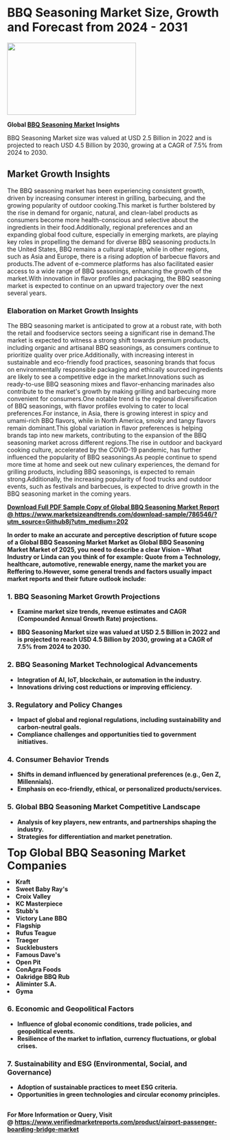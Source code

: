 <H1>BBQ Seasoning Market Size, Growth and Forecast from 2024 - 2031</H1><img class="aligncenter size-medium wp-image-584254" src="https://thirdeyenews.in/wp-content/uploads/2024/09/Global-Market-Research-300x168.jpeg" alt="" width="300" height="168" /><p><strong>Global&nbsp;<a href="https://www.marketsizeandtrends.com/download-sample/786546/?utm_source=Github8j?utm_medium=202">BBQ Seasoning Market</a> Insights</strong></p><p>BBQ Seasoning Market size was valued at USD 2.5 Billion in 2022 and is projected to reach USD 4.5 Billion by 2030, growing at a CAGR of 7.5% from 2024 to 2030.</p><p><h2>Market Growth Insights</h2> <p>The BBQ seasoning market has been experiencing consistent growth, driven by increasing consumer interest in grilling, barbecuing, and the growing popularity of outdoor cooking.This market is further bolstered by the rise in demand for organic, natural, and clean-label products as consumers become more health-conscious and selective about the ingredients in their food.Additionally, regional preferences and an expanding global food culture, especially in emerging markets, are playing key roles in propelling the demand for diverse BBQ seasoning products.In the United States, BBQ remains a cultural staple, while in other regions, such as Asia and Europe, there is a rising adoption of barbecue flavors and products.The advent of e-commerce platforms has also facilitated easier access to a wide range of BBQ seasonings, enhancing the growth of the market.With innovation in flavor profiles and packaging, the BBQ seasoning market is expected to continue on an upward trajectory over the next several years.</p> <p><strong><a href="#"></a></strong></p> <h3>Elaboration on Market Growth Insights</h3> <p>The BBQ seasoning market is anticipated to grow at a robust rate, with both the retail and foodservice sectors seeing a significant rise in demand.The market is expected to witness a strong shift towards premium products, including organic and artisanal BBQ seasonings, as consumers continue to prioritize quality over price.Additionally, with increasing interest in sustainable and eco-friendly food practices, seasoning brands that focus on environmentally responsible packaging and ethically sourced ingredients are likely to see a competitive edge in the market.Innovations such as ready-to-use BBQ seasoning mixes and flavor-enhancing marinades also contribute to the market's growth by making grilling and barbecuing more convenient for consumers.One notable trend is the regional diversification of BBQ seasonings, with flavor profiles evolving to cater to local preferences.For instance, in Asia, there is growing interest in spicy and umami-rich BBQ flavors, while in North America, smoky and tangy flavors remain dominant.This global variation in flavor preferences is helping brands tap into new markets, contributing to the expansion of the BBQ seasoning market across different regions.The rise in outdoor and backyard cooking culture, accelerated by the COVID-19 pandemic, has further influenced the popularity of BBQ seasonings.As people continue to spend more time at home and seek out new culinary experiences, the demand for grilling products, including BBQ seasonings, is expected to remain strong.Additionally, the increasing popularity of food trucks and outdoor events, such as festivals and barbecues, is expected to drive growth in the BBQ seasoning market in the coming years.<p><strong><a href="#"></p><p><span class=""><strong>Download Full PDF Sample Copy of Global BBQ Seasoning Market Report</strong> @ <a href="https://www.marketsizeandtrends.com/download-sample/786546/?utm_source=Github8j?utm_medium=202" target="_blank">https://www.marketsizeandtrends.com/download-sample/786546/?utm_source=Github8j?utm_medium=202</a></span></p><p>In order to make an accurate and perceptive description of future scope of a Global&nbsp;BBQ Seasoning Market Market as Global&nbsp;BBQ Seasoning Market Market of 2025, you need to describe a clear Vision &ndash; What Industry or Linda can you think of for example: Quote from a Technology, healthcare, automotive, renewable energy, name the market you are Reffering to.However, some general trends and factors usually impact market reports and their future outlook include:</p><h3>1.&nbsp;<strong>BBQ Seasoning Market Growth Projections</strong></h3><ul><li>Examine market size trends, revenue estimates and CAGR (Compounded Annual Growth Rate) projections.</li><li><p>BBQ Seasoning Market size was valued at USD 2.5 Billion in 2022 and is projected to reach USD 4.5 Billion by 2030, growing at a CAGR of 7.5% from 2024 to 2030.</p></li></ul><h3>2.&nbsp;<strong>BBQ Seasoning Market Technological Advancements</strong></h3><ul><li>Integration of AI, IoT, blockchain, or automation in the industry.</li><li>Innovations driving cost reductions or improving efficiency.</li></ul><h3>3.&nbsp;<strong>Regulatory and Policy Changes</strong></h3><ul><li>Impact of global and regional regulations, including sustainability and carbon-neutral goals.</li><li>Compliance challenges and opportunities tied to government initiatives.</li></ul><h3>4.&nbsp;<strong>Consumer Behavior Trends</strong></h3><ul><li>Shifts in demand influenced by generational preferences (e.g., Gen Z, Millennials).</li><li>Emphasis on eco-friendly, ethical, or personalized products/services.</li></ul><h3>5.&nbsp;<strong>Global BBQ Seasoning Market Competitive Landscape</strong></h3><ul><li>Analysis of key players, new entrants, and partnerships shaping the industry.</li><li>Strategies for differentiation and market penetration.</li></ul><p data-pm-slice="1 1 []"><span style="color: inherit; font-family: inherit; font-size: 25px;">Top Global BBQ Seasoning Market Companies</span></p><div class="" data-test-id=""><p><li>Kraft</li><li> Sweet Baby Ray's</li><li> Croix Valley</li><li> KC Masterpiece</li><li> Stubb's</li><li> Victory Lane BBQ</li><li> Flagship</li><li> Rufus Teague</li><li> Traeger</li><li> Sucklebusters</li><li> Famous Dave's</li><li> Open Pit</li><li> ConAgra Foods</li><li> Oakridge BBQ Rub</li><li> Aliminter S.A.</li><li> Gyma</li></p></div><h3>6.&nbsp;<strong>Economic and Geopolitical Factors</strong></h3><ul><li>Influence of global economic conditions, trade policies, and geopolitical events.</li><li>Resilience of the market to inflation, currency fluctuations, or global crises.</li></ul><h3>7.&nbsp;<strong>Sustainability and ESG (Environmental, Social, and Governance)</strong></h3><ul><li>Adoption of sustainable practices to meet ESG criteria.</li><li>Opportunities in green technologies and circular economy principles.</li></ul><h2><strong style="font-size: 14px;">For More Information or Query, Visit @&nbsp;</strong><a style="background-color: #ffffff; font-size: 14px;" href="https://www.marketsizeandtrends.com/report/bbq-seasoning-market/" target="_blank">https://www.verifiedmarketreports.com/product/airport-passenger-boarding-bridge-market</a></h2>